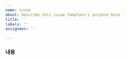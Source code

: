 ```yaml
---
name: issue
about: Describe this issue template's purpose here.
title: ''
labels: ''
assignees: ''

---
```


### 내용
